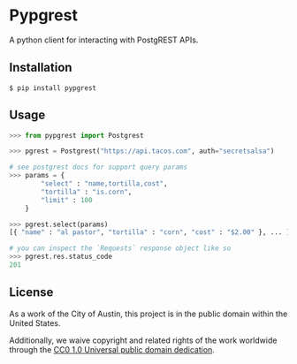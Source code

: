# Pypgrest
A python client for interacting with PostgREST APIs.

## Installation
```
$ pip install pypgrest
```

## Usage
```python
>>> from pypgrest import Postgrest

>>> pgrest = Postgrest("https://api.tacos.com", auth="secretsalsa")

# see postgrest docs for support query params
>>> params = {
        "select" : "name,tortilla,cost",
        "tortilla" : "is.corn",
        "limit" : 100
    }

>>> pgrest.select(params)
[{ "name" : "al pastor", "tortilla" : "corn", "cost" : "$2.00" }, ... ]

# you can inspect the `Requests` response object like so
>>> pgrest.res.status_code
201
```

## License

As a work of the City of Austin, this project is in the public domain within the United States.

Additionally, we waive copyright and related rights of the work worldwide through the [CC0 1.0 Universal public domain dedication](https://creativecommons.org/publicdomain/zero/1.0/).
